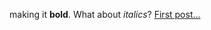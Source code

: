 making it **bold**. What about *italics*?
[First post...](https://filamarisol.github.io/Spiro_post)
